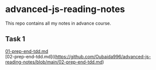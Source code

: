 # advanced-js-reading-notes
This repo contains all my notes in advance course.

## Task 1 

[01-prep-end-tdd.md](https://github.com/Oubaida996/advanced-js-reading-notes/blob/main/01-prep-end-tdd.md)  
[02-prep-end-tdd.md]((https://github.com/Oubaida996/advanced-js-reading-notes/blob/main/02-prep-end-tdd.md)
